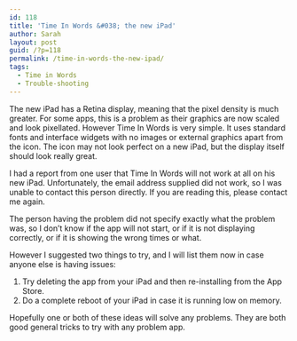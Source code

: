 ```yaml
---
id: 118
title: 'Time In Words &#038; the new iPad'
author: Sarah
layout: post
guid: /?p=118
permalink: /time-in-words-the-new-ipad/
tags:
  - Time in Words
  - Trouble-shooting
---
```

The new iPad has a Retina display, meaning that the pixel density is much greater. For some apps, this is a problem as their graphics are now scaled and look pixellated. However Time In Words is very simple. It uses standard fonts and interface widgets with no images or external graphics apart from the icon. The icon may not look perfect on a new iPad, but the display itself should look really great.

I had a report from one user that Time In Words will not work at all on his new iPad. Unfortunately, the email address supplied did not work, so I was unable to contact this person directly. If you are reading this, please contact me again.

The person having the problem did not specify exactly what the problem was, so I don&#8217;t know if the app will not start, or if it is not displaying correctly, or if it is showing the wrong times or what.

However I suggested two things to try, and I will list them now in case anyone else is having issues:

  1. Try deleting the app from your iPad and then re-installing from the App Store.
  2. Do a complete reboot of your iPad in case it is running low on memory.

Hopefully one or both of these ideas will solve any problems. They are both good general tricks to try with any problem app.